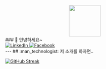 <div id="header" align="center">
  <img src="https://media.giphy.com/media/1GEATImIxEXVR79Dhk/giphy.gif" width="100"/>
</div>
### 👋 안녕하세요~
<div id="badges">
  <a href="https://www.linkedin.com/in/enesbee/" target="_blank">
    <img src="https://img.shields.io/badge/LinkedIn-blue?&logo=linkedin&logoColor=white&style=for-the-badge" alt="LinkedIn"/>
  </a>
  <a href="https://www.facebook.com/enesbee.nam">
    <img src="https://img.shields.io/badge/Facebook-blue?&logo=Facebook&logoColor=white&style=for-the-badge" alt="Facebook"/>
  </a>
</div>
---
## :man_technologist: 저 소개를 하자면..

[![GitHub Streak](http://github-readme-streak-stats.herokuapp.com?user=enesbee&theme=dark&hide_border=true&date_format=%5BY.%5Dn.j&background=000000&ring=DD2727&fire=DD2727)](https://git.io/streak-stats)
<!--
**enesbee/enesbee** is a ✨ _special_ ✨ repository because its `README.md` (this file) appears on your GitHub profile.

Here are some ideas to get you started:

- 🔭 I’m currently working on ...
- 🌱 I’m currently learning ...
- 👯 I’m looking to collaborate on ...
- 🤔 I’m looking for help with ...
- 💬 Ask me about ...
- 📫 How to reach me: ...
- 😄 Pronouns: ...
- ⚡ Fun fact: ...
-->
